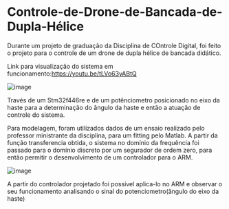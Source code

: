 # Controle-de-Drone-de-Bancada-de-Dupla-Hélice

Durante um projeto de graduação da Disciplina de COntrole Digital, foi feito o projeto para o controle de um drone de dupla hélice de bancada didático.

Link para visualização do sistema em funcionamento:https://youtu.be/tLVo63yABtQ

![image](https://github.com/user-attachments/assets/0d3cc475-eb29-4889-ab2c-14c0d187b2a9)

Través de um Stm32f446re e de um potênciometro posicionado no eixo da haste para a determinação do ângulo da haste e então a atuação de controle do sistema.

Para modelagem, foram utilizados dados de um ensaio realizado pelo professor ministrante da disciplina, para um fitting pelo Matlab. A partir da função transferencia obtida, o sistema no domínio da frequência foi passado para o domínio discreto por um segurador de ordem zero, para então permitir o desenvolvimento de um controlador para o ARM.

![image](https://github.com/user-attachments/assets/a4da5af4-0630-4b0f-aa12-8471ea1101e4)

A partir do controlador projetado foi possível aplica-lo no ARM e observar o seu funcionamento analisando o sinal do potenciometro(ângulo do eixo da haste)
